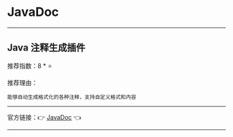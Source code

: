 # JavaDoc

---

## Java 注释生成插件

推荐指数：8 * ⭐

推荐理由：

    能够自动生成格式化的各种注释，支持自定义格式和内容

---



官方链接：👉 [JavaDoc](
https://plugins.jetbrains.com/plugin/7157-javadoc
) 👈



---






















